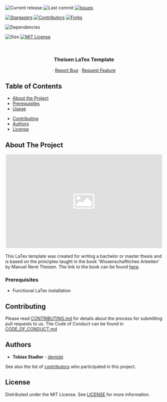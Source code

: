 <!--
*** To avoid retyping too much info. Do a search and replace for the following:
*** devtobi, theisen-latex, twitter_handle, email
-->

<!-- PROJECT SHIELDS -->
<!--
*** I'm using markdown "reference style" links for readability.
*** Reference links are enclosed in brackets [ ] instead of parentheses ( ).
*** See the bottom of this document for the declaration of the reference variables
*** for contributors-url, forks-url, etc. This is an optional, concise syntax you may use.
*** https://www.markdownguide.org/basic-syntax/#reference-style-links
-->

![Current release][release-shield]
![Last commit][commit-shield]
[![Issues][issues-shield]][issues-url]

[![Stargazers][stars-shield]][stars-url]
[![Contributors][contributors-shield]][contributors-url]
[![Forks][forks-shield]][forks-url]

![Dependencies][dependency-shield]

![Size][size-shield]
[![MIT License][license-shield]][license-url]

<!-- PROJECT LOGO -->
<br />
<p align="center">

  <h3 align="center">Theisen LaTex Template</h3>

  <p align="center">
    ·
    <a href="https://github.com/devtobi/theisen-latex/issues">Report Bug</a>
    ·
    <a href="https://github.com/devtobi/theisen-latex/issues">Request Feature</a>
  </p>
</p>

<!-- TABLE OF CONTENTS -->

## Table of Contents

- [About the Project](#about-the-project)
  <!--* formatting comment -->
- [Prerequisites](#prerequisites)
- [Usage](#usage)
<!--* formatting comment -->
- [Contributing](#contributing)
- [Authors](#authors)
- [License](#license)

<!-- ABOUT THE PROJECT -->

## About The Project

<p align="center">
  <img src="docs/images/product-screenshot.png" alt="Product Screenshot" width="500" height="300">
</p>

This LaTex template was created for writing a bachelor or master thesis and is based on the principles taught in the book 'Wissenschaftliches Arbeiten' by Manuel René Theisen.
The link to the book can be found <a href="http://www.vahlen.de/productview.aspx?product=12059810">here</a>.
<br>

### Prerequisites

- Functional LaTex installation

<!-- CONTRIBUTING -->

## Contributing

Please read [CONTRIBUTING.md][contributing-url] for details about the process for submitting pull requests to us.
The Code of Conduct can be found in [CODE_OF_CONDUCT.md][code-of-conduct-url]

<!-- AUTHORS -->

## Authors

- **Tobias Stadler** - [devtobi](https://github.com/devtobi)

See also the list of [contributors][contributors-url] who participated in this project.

<!-- LICENSE -->

## License

Distributed under the MIT License. See [LICENSE][license-url] for more information.

<!-- MARKDOWN LINKS & IMAGES -->
<!-- https://www.markdownguide.org/basic-syntax/#reference-style-links -->

[contributors-shield]: https://img.shields.io/github/contributors/devtobi/theisen-latex.svg?style=flat-square
[contributors-url]: https://github.com/devtobi/theisen-latex/graphs/contributors
[contributing-url]: https://github.com/devtobi/theisen-latex/blob/master/CONTRIBUTING.md
[code-of-conduct-url]: https://github.com/devtobi/theisen-latex/blob/master/CODE_OF_CONDUCT.md
[forks-shield]: https://img.shields.io/github/forks/devtobi/theisen-latex.svg?style=flat-square
[forks-url]: https://github.com/devtobi/theisen-latex/network/members
[stars-shield]: https://img.shields.io/github/stars/devtobi/theisen-latex.svg?style=flat-square
[stars-url]: https://github.com/devtobi/theisen-latex/stargazers
[issues-shield]: https://img.shields.io/github/issues/devtobi/theisen-latex.svg?style=flat-square
[issues-url]: https://github.com/devtobi/theisen-latex/issues
[license-shield]: https://img.shields.io/github/license/devtobi/theisen-latex.svg?style=flat-square
[license-url]: https://github.com/devtobi/theisen-latex/blob/master/LICENSE
[size-shield]: https://img.shields.io/github/size/devtobi/theisen-latex.svg?style=flat-square
[release-shield]: https://img.shields.io/github/v/release/devtobi/theisen-latex?sort=semver&style=flat-square
[commit-shield]: https://img.shields.io/github/last-commit/devtobi/theisen-latex?style=flat-square

<!-- THIRD PARTY BADGES -->

[dependency-shield]: https://img.shields.io/librariesio/github/devtobi/theisen-latex.svg?style=flat-square
